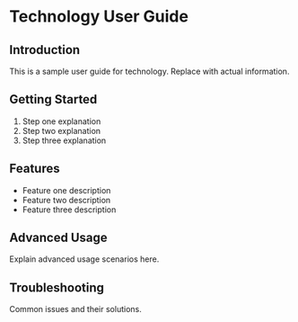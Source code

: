 # Technology User Guide

## Introduction
This is a sample user guide for technology. Replace with actual information.

## Getting Started
1. Step one explanation
2. Step two explanation
3. Step three explanation

## Features
- Feature one description
- Feature two description
- Feature three description

## Advanced Usage
Explain advanced usage scenarios here.

## Troubleshooting
Common issues and their solutions.
